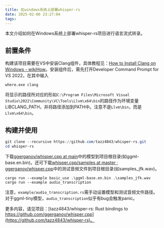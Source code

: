 ```yaml
---
title: 在windows系统上部署whisper-rs
date: 2025-02-06 23:27:04
tags:
---
```

本文介绍如何在Windows系统上部署whisper-rs项目进行语言流式转录。

## 前置条件

构建该项目需要在VS中安装Clang组件，具体教程见：[How to Install Clang on Windows - wikiHow](https://www.wikihow.com/Install-Clang-on-Windows)。安装组件后，需先打开Developer Command Prompt for VS 2022，在其中输入

```Developer Command Prompt for VS 2022
where.exe clang
```

将显示的路径所对应的形如`C:\Program Files\Microsoft Visual Studio\2022\Community\VC\Tools\Llvm\x64\bin`的路径作为环境变量LIBCLANG_PATH，并将路径添加到PATH中。注意不是`Llvm\bin`，而是`Llvm\x64\bin`。

## 构建并使用

```powershell
git clone --recursive https://github.com/tazz4843/whisper-rs.git
cd whisper-rs
```

下载[ggerganov/whisper.cpp at main](https://huggingface.co/ggerganov/whisper.cpp/tree/main)中的模型到项目根目录(如ggml-base.en.bin)。还可下载[whisper.cpp/samples at master · ggerganov/whisper.cpp](https://github.com/ggerganov/whisper.cpp/tree/master/samples)中的测试音频文件到项目根目录(如samples_jfk.wav)。

```
cargo run --example basic_use .\ggml-base.en.bin .\samples_jfk.wav
cargo run --example audio_transcription
```

注意，`example/audio_transcription.rs`需手动设置模型和测试音频文件路径。对于ggml-tiny模型，`audio_transcription`似乎有bug会触发panic。

更多内容，请见项目：[tazz4843/whisper-rs: Rust bindings to https://github.com/ggerganov/whisper.cpp](https://github.com/tazz4843/whisper-rs)。
